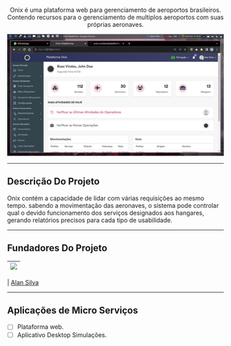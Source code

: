 <p align="center">Onix é uma plataforma web para gerenciamento de aeroportos brasileiros. Contendo recursos para o gerenciamento de multiplos aeroportos com suas próprias aeronaves.</p>

![Screenshot](./screenshot.jpg)

<hr>

## Descrição Do Projeto

Onix contém a capacidade de lidar com várias requisições ao mesmo tempo. sabendo a movimentação das aeronaves, o sistema pode controlar qual o devido funcionamento dos serviços designados aos hangares, gerando relatórios precisos para cada tipo de usabilidade.

<hr>

## Fundadores Do Projeto

| [<img src="https://avatars3.githubusercontent.com/u/126093767?s=460&v=4" width="75px;"/>](https://github.com/akicodeoficial) |
| :------------------------------------------------------------------------------------------------------------------------: |

| [Alan Silva](https://github.com/akicodeoficial)

<hr>

## Aplicações de Micro Serviços

- [ ] Plataforma web.
- [ ] Aplicativo Desktop Simulações.
